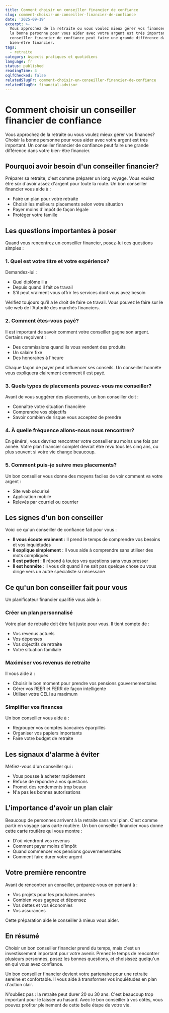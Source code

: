 ```yaml
---
title: Comment choisir un conseiller financier de confiance
slug: comment-choisir-un-conseiller-financier-de-confiance
date: '2025-09-19'
excerpt: >-
  Vous approchez de la retraite ou vous voulez mieux gérer vos finances? Choisir
  la bonne personne pour vous aider avec votre argent est très important. Un
  conseiller financier de confiance peut faire une grande différence dans votre
  bien-être financier.
tags:
  - retraite
category: Aspects pratiques et quotidiens
language: fr
status: published
readingTime: 4
oqlfChecked: false
relatedSlugFr: comment-choisir-un-conseiller-financier-de-confiance
relatedSlugEn: financial-advisor
---
```

# Comment choisir un conseiller financier de confiance

Vous approchez de la retraite ou vous voulez mieux gérer vos finances? Choisir la bonne personne pour vous aider avec votre argent est très important. Un conseiller financier de confiance peut faire une grande différence dans votre bien-être financier.

## Pourquoi avoir besoin d'un conseiller financier?

Préparer sa retraite, c'est comme préparer un long voyage. Vous voulez être sûr d'avoir assez d'argent pour toute la route. Un bon conseiller financier vous aide à :

- Faire un plan pour votre retraite
- Choisir les meilleurs placements selon votre situation
- Payer moins d'impôt de façon légale
- Protéger votre famille

## Les questions importantes à poser

Quand vous rencontrez un conseiller financier, posez-lui ces questions simples :

### 1. Quel est votre titre et votre expérience?

Demandez-lui :
- Quel diplôme il a
- Depuis quand il fait ce travail
- S'il peut vraiment vous offrir les services dont vous avez besoin

Vérifiez toujours qu'il a le droit de faire ce travail. Vous pouvez le faire sur le site web de l'Autorité des marchés financiers.

### 2. Comment êtes-vous payé?

Il est important de savoir comment votre conseiller gagne son argent. Certains reçoivent :
- Des commissions quand ils vous vendent des produits
- Un salaire fixe
- Des honoraires à l'heure

Chaque façon de payer peut influencer ses conseils. Un conseiller honnête vous expliquera clairement comment il est payé.

### 3. Quels types de placements pouvez-vous me conseiller?

Avant de vous suggérer des placements, un bon conseiller doit :
- Connaître votre situation financière
- Comprendre vos objectifs
- Savoir combien de risque vous acceptez de prendre

### 4. À quelle fréquence allons-nous nous rencontrer?

En général, vous devriez rencontrer votre conseiller au moins une fois par année. Votre plan financier complet devrait être revu tous les cinq ans, ou plus souvent si votre vie change beaucoup.

### 5. Comment puis-je suivre mes placements?

Un bon conseiller vous donne des moyens faciles de voir comment va votre argent :
- Site web sécurisé
- Application mobile
- Relevés par courriel ou courrier

## Les signes d'un bon conseiller

Voici ce qu'un conseiller de confiance fait pour vous :

- **Il vous écoute vraiment** : Il prend le temps de comprendre vos besoins et vos inquiétudes
- **Il explique simplement** : Il vous aide à comprendre sans utiliser des mots compliqués
- **Il est patient** : Il répond à toutes vos questions sans vous presser
- **Il est honnête** : Il vous dit quand il ne sait pas quelque chose ou vous dirige vers un autre spécialiste si nécessaire

## Ce qu'un bon conseiller fait pour vous

Un planificateur financier qualifié vous aide à :

### Créer un plan personnalisé
Votre plan de retraite doit être fait juste pour vous. Il tient compte de :
- Vos revenus actuels
- Vos dépenses
- Vos objectifs de retraite
- Votre situation familiale

### Maximiser vos revenus de retraite
Il vous aide à :
- Choisir le bon moment pour prendre vos pensions gouvernementales
- Gérer vos REER et FERR de façon intelligente
- Utiliser votre CELI au maximum

### Simplifier vos finances
Un bon conseiller vous aide à :
- Regrouper vos comptes bancaires éparpillés
- Organiser vos papiers importants
- Faire votre budget de retraite

## Les signaux d'alarme à éviter

Méfiez-vous d'un conseiller qui :
- Vous pousse à acheter rapidement
- Refuse de répondre à vos questions
- Promet des rendements trop beaux
- N'a pas les bonnes autorisations

## L'importance d'avoir un plan clair

Beaucoup de personnes arrivent à la retraite sans vrai plan. C'est comme partir en voyage sans carte routière. Un bon conseiller financier vous donne cette carte routière qui vous montre :

- D'où viendront vos revenus
- Comment payer moins d'impôt
- Quand commencer vos pensions gouvernementales
- Comment faire durer votre argent

## Votre première rencontre

Avant de rencontrer un conseiller, préparez-vous en pensant à :
- Vos projets pour les prochaines années
- Combien vous gagnez et dépensez
- Vos dettes et vos économies
- Vos assurances

Cette préparation aide le conseiller à mieux vous aider.

## En résumé

Choisir un bon conseiller financier prend du temps, mais c'est un investissement important pour votre avenir. Prenez le temps de rencontrer plusieurs personnes, posez les bonnes questions, et choisissez quelqu'un en qui vous avez confiance.

Un bon conseiller financier devient votre partenaire pour une retraite sereine et confortable. Il vous aide à transformer vos inquiétudes en plan d'action clair.

N'oubliez pas : la retraite peut durer 20 ou 30 ans. C'est beaucoup trop important pour le laisser au hasard. Avec le bon conseiller à vos côtés, vous pouvez profiter pleinement de cette belle étape de votre vie.
